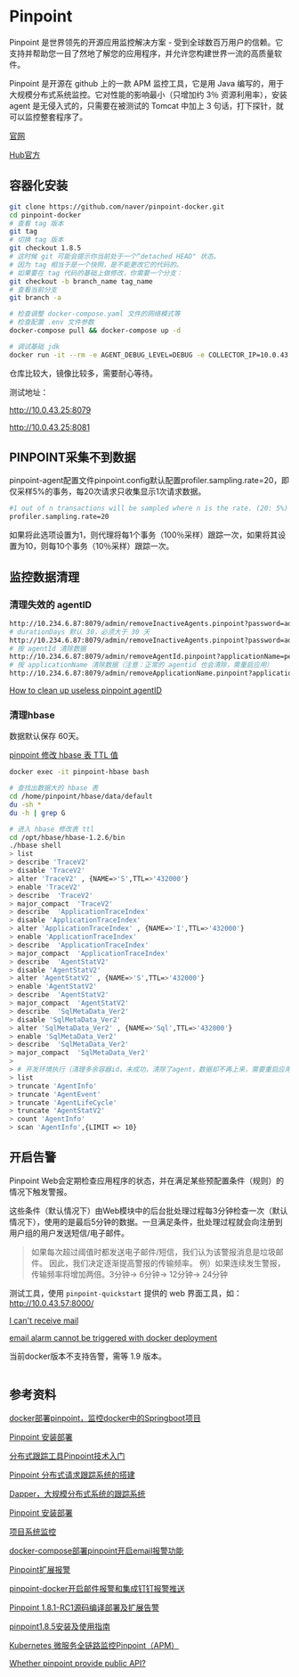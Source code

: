 # Pinpoint

Pinpoint 是世界领先的开源应用监控解决方案 - 受到全球数百万用户的信赖。它支持并帮助您一目了然地了解您的应用程序，并允许您构建世界一流的高质量软件。

Pinpoint 是开源在 github 上的一款 APM 监控工具，它是用 Java 编写的，用于大规模分布式系统监控。它对性能的影响最小（只增加约 3％ 资源利用率），安装 agent 是无侵入式的，只需要在被测试的 Tomcat 中加上 3 句话，打下探针，就可以监控整套程序了。

[官网](https://github.com/naver/pinpoint-docker)

[Hub官方](https://hub.docker.com/u/pinpointdocker/)

## 容器化安装

```sh
git clone https://github.com/naver/pinpoint-docker.git
cd pinpoint-docker
# 查看 tag 版本
git tag
# 切换 tag 版本
git checkout 1.8.5
# 这时候 git 可能会提示你当前处于一个“detached HEAD" 状态。
# 因为 tag 相当于是一个快照，是不能更改它的代码的。
# 如果要在 tag 代码的基础上做修改，你需要一个分支： 
git checkout -b branch_name tag_name
# 查看当前分支
git branch -a

# 检查调整 docker-compose.yaml 文件的网络模式等
# 检查配置 .env 文件参数
docker-compose pull && docker-compose up -d

# 调试基础 jdk
docker run -it --rm -e AGENT_DEBUG_LEVEL=DEBUG -e COLLECTOR_IP=10.0.43.25 hub.wonhigh.cn/basic/alpine-java:8_jdk_pinpoint_agent bash
```

仓库比较大，镜像比较多，需要耐心等待。

测试地址：

http://10.0.43.25:8079

http://10.0.43.25:8081

## PINPOINT采集不到数据

pinpoint-agent配置文件pinpoint.config默认配置profiler.sampling.rate=20，即仅采样5%的事务，每20次请求只收集显示1次请求数据。

```sh
#1 out of n transactions will be sampled where n is the rate. (20: 5%)
profiler.sampling.rate=20
```

如果将此选项设置为1，则代理将每1个事务（100％采样）跟踪一次，如果将其设置为10，则每10个事务（10％采样）跟踪一次。

## 监控数据清理

### 清理失效的 agentID

```sh
http://10.234.6.87:8079/admin/removeInactiveAgents.pinpoint?password=admin
# durationDays 默认 30，必须大于 30 天
http://10.234.6.87:8079/admin/removeInactiveAgents.pinpoint?password=admin&durationDays=30
# 按 agentId 清除数据
http://10.234.6.87:8079/admin/removeAgentId.pinpoint?applicationName=petrel-priv-api&agentId=0e9bdf1e7818&password=admin
# 按 applicationName 清除数据（注意：正常的 agentid 也会清除，需重启应用）
http://10.234.6.87:8079/admin/removeApplicationName.pinpoint?applicationName=petrel-priv-api&password=admin
```

[How to clean up useless pinpoint agentID](https://github.com/naver/pinpoint/issues/6064)

### 清理hbase

数据默认保存 60天。

[pinpoint 修改 hbase 表 TTL 值](https://cloud.tencent.com/developer/article/1423933)

```sh
docker exec -it pinpoint-hbase bash

# 查找出数据大的 hbase 表
cd /home/pinpoint/hbase/data/default
du -sh *
du -h | grep G

# 进入 hbase 修改表 ttl
cd /opt/hbase/hbase-1.2.6/bin
./hbase shell
> list
> describe 'TraceV2'
> disable 'TraceV2'
> alter 'TraceV2' , {NAME=>'S',TTL=>'432000'}
> enable 'TraceV2'
> describe  'TraceV2'
> major_compact  'TraceV2'
> describe  'ApplicationTraceIndex'
> disable 'ApplicationTraceIndex'
> alter 'ApplicationTraceIndex' , {NAME=>'I',TTL=>'432000'}
> enable 'ApplicationTraceIndex'
> describe  'ApplicationTraceIndex'
> major_compact  'ApplicationTraceIndex'
> describe  'AgentStatV2'
> disable 'AgentStatV2'
> alter 'AgentStatV2' , {NAME=>'S',TTL=>'432000'}
> enable 'AgentStatV2'
> describe  'AgentStatV2'
> major_compact  'AgentStatV2'
> describe  'SqlMetaData_Ver2'
> disable 'SqlMetaData_Ver2'
> alter 'SqlMetaData_Ver2' , {NAME=>'Sql',TTL=>'432000'}
> enable 'SqlMetaData_Ver2'
> describe  'SqlMetaData_Ver2'
> major_compact  'SqlMetaData_Ver2'
> 
> # 开发环境执行（清理多余容器id，未成功，清除了agent，数据却不再上来，需要重启应用，不可取）
> list
> truncate 'AgentInfo'
> truncate 'AgentEvent'
> truncate 'AgentLifeCycle'
> truncate 'AgentStatV2'
> count 'AgentInfo'
> scan 'AgentInfo',{LIMIT => 10}
```

## 开启告警

Pinpoint Web会定期检查应用程序的状态，并在满足某些预配置条件（规则）的情况下触发警报。

这些条件（默认情况下）由Web模块中的后台批处理过程每3分钟检查一次（默认情况下），使用的是最后5分钟的数据。一旦满足条件，批处理过程就会向注册到用户组的用户发送短信/电子邮件。

> 如果每次超过阈值时都发送电子邮件/短信，我们认为该警报消息是垃圾邮件。
因此，我们决定逐渐提高警报的传输频率。
例）如果连续发生警报，​​传输频率将增加两倍。3分钟-> 6分钟-> 12分钟-> 24分钟

测试工具，使用 `pinpoint-quickstart` 提供的 web 界面工具，如：http://10.0.43.57:8000/

[I can't receive mail ](https://github.com/naver/pinpoint-docker/issues/18)

[email alarm cannot be triggered with docker deployment](https://github.com/naver/pinpoint/issues/6082)

当前docker版本不支持告警，需等 1.9 版本。

```sh

```

## 参考资料

[docker部署pinpoint，监控docker中的Springboot项目](https://blog.csdn.net/tianyaleixiaowu/article/details/78727050)

[Pinpoint 安装部署](https://www.cnblogs.com/yyhh/p/6106472.html)

[分布式跟踪工具Pinpoint技术入门](https://blog.csdn.net/heyeqingquan/article/details/74456591)

[Pinpoint 分布式请求跟踪系统的搭建](https://segmentfault.com/a/1190000011290541)

[Dapper，大规模分布式系统的跟踪系统](http://bigbully.github.io/Dapper-translation/)

[Pinpoint 安装部署](https://www.cnblogs.com/yyhh/p/6106472.html)

[项目系统监控](https://my.oschina.net/u/3084514/blog/1624907)

[docker-compose部署pinpoint开启email报警功能](https://cloud.tencent.com/developer/article/1423177)

[Pinpoint扩展报警](https://blog.csdn.net/xvshu/article/details/79814549)

[pinpoint-docker开启邮件报警和集成钉钉报警推送](https://juejin.im/post/5ca4ac7d51882543b81adf47)

[Pinpoint 1.8.1-RC1源码编译部署及扩展告警](https://www.gaoyaqiu.com/post/pinpoint/pinpoint-source-compile-alarm/)

[pinpoint1.8.5安装及使用指南](https://www.cnblogs.com/luozhiyun/p/11664534.html)

[Kubernetes 微服务全链路监控Pinpoint（APM）](https://www.liuyalei.top/1692.html)

[Whether pinpoint provide public API?](https://github.com/naver/pinpoint/issues/3245)
